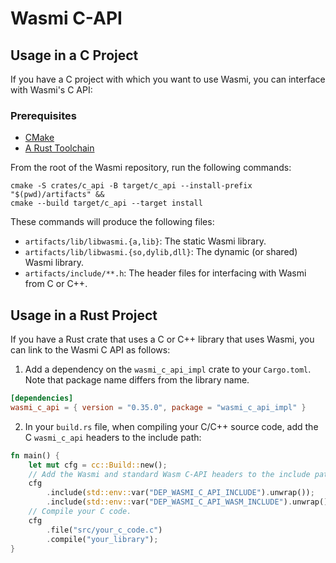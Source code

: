 # Wasmi C-API

## Usage in a C Project

If you have a C project with which you want to use Wasmi, you can interface with Wasmi's C API:

### Prerequisites

- [CMake](https://cmake.org/)
- [A Rust Toolchain](https://www.rust-lang.org/tools/install)

From the root of the Wasmi repository, run the following commands:

```shell
cmake -S crates/c_api -B target/c_api --install-prefix "$(pwd)/artifacts" &&
cmake --build target/c_api --target install
```

These commands will produce the following files:

- `artifacts/lib/libwasmi.{a,lib}`:
    The static Wasmi library.
- `artifacts/lib/libwasmi.{so,dylib,dll}`:
    The dynamic (or shared) Wasmi library.
- `artifacts/include/**.h`:
    The header files for interfacing with Wasmi from C or C++.

## Usage in a Rust Project

If you have a Rust crate that uses a C or C++ library that uses Wasmi, you can link to the Wasmi C API as follows:

1. Add a dependency on the `wasmi_c_api_impl` crate to your `Cargo.toml`. Note that package name differs from the library name.

```toml
[dependencies]
wasmi_c_api = { version = "0.35.0", package = "wasmi_c_api_impl" }
```

2. In your `build.rs` file, when compiling your C/C++ source code, add the C `wasmi_c_api` headers to the include path:

```rust
fn main() {
    let mut cfg = cc::Build::new();
    // Add the Wasmi and standard Wasm C-API headers to the include path.
    cfg
        .include(std::env::var("DEP_WASMI_C_API_INCLUDE").unwrap());
        .include(std::env::var("DEP_WASMI_C_API_WASM_INCLUDE").unwrap());
    // Compile your C code.
    cfg
        .file("src/your_c_code.c")
        .compile("your_library");
}
```
